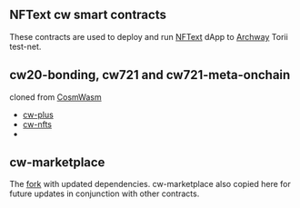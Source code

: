 NFText cw smart contracts
---
These contracts are used to deploy and run [NFText](https://github.com/wotori-studio/NFText) dApp to [Archway](https://archway.io/) Torii test-net.


cw20-bonding, cw721 and cw721-meta-onchain 
---

cloned from [CosmWasm](https://github.com/CosmWasm/cosmwasm)
- [cw-plus](https://github.com/CosmWasm/cw-plus) 
- [cw-nfts](https://github.com/CosmWasm/cw-nfts)
- 
cw-marketplace 
---
The [fork](https://github.com/wotori-studio/cw-marketplace) with updated dependencies.
cw-marketplace also copied here for future updates in conjunction with other contracts.